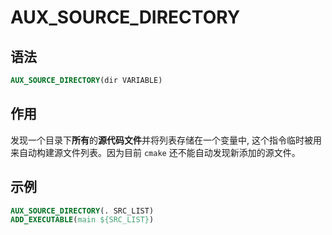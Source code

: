 # AUX_SOURCE_DIRECTORY

## 语法

```cmake
AUX_SOURCE_DIRECTORY(dir VARIABLE)
```

## 作用

发现一个目录下**所有**的**源代码文件**并将列表存储在一个变量中, 这个指令临时被用来自动构建源文件列表。因为目前 `cmake` 还不能自动发现新添加的源文件。

## 示例

```cmake
AUX_SOURCE_DIRECTORY(. SRC_LIST)
ADD_EXECUTABLE(main ${SRC_LIST})
```

